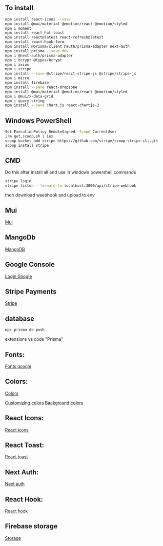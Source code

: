 ## To install
```bash 
npm install react-icons --save
npm install @mui/material @emotion/react @emotion/styled
npm i moment
npm install react-hot-toast
npm install react@latest react-refresh@latest
npm install react-hook-form
npm install @prisma/client @auth/prisma-adapter next-auth
npm install prisma --save-dev
npm i @next-auth/prisma-adapter
npm i bcrypt @types/bcrypt
npm i axios
npm i stripe
npm install --save @stripe/react-stripe-js @stripe/stripe-js
npm i micro
npm install firebase
npm install --save react-dropzone
npm install @mui/material @emotion/react @emotion/styled
npm i @mui/x-data-grid
npm i query-string
npm install --save chart.js react-chartjs-2
```

## Windows PowerShell
```bash
Set-ExecutionPolicy RemoteSigned -Scope CurrentUser 
irm get.scoop.sh | iex
scoop bucket add stripe https://github.com/stripe/scoop-stripe-cli.git
scoop install stripe
```

## CMD
Do this after install all and use in windows powershell commands
```bash
stripe login
stripe listen --forward-to localhost:3000/api/stripe-webhook
```
then download weebhook and upload to env




## Mui 
[Mui](https://mui.com/material-ui/react-table/)
## MangoDb
[MangoDB](https://cloud.mongodb.com/)
## Google Console
[Login Google](https://console.cloud.google.com/welcome?hl=pl&project=asnet-shop)
## Stripe Payments
[Stripe](https://dashboard.stripe.com/apikeys)


## database
```bash
npx prisma db push
```

extensions vs code "Prisma"

## Fonts:
[Fonts google](https://fonts.google.com/)
## Colors:
[Colors](https://tailwindcss.com/docs/text-color) 

[Customizing colors](https://tailwindcss.com/docs/customizing-colors)
[Background colors](https://tailwindcss.com/docs/background-color)
## React Icons:
[React icons](https://react-icons.github.io/react-icons)
## React Toast:
[React toast](https://react-hot-toast.com/docs)
## Next Auth:
[Next auth](https://next-auth.js.org/)
## React Hook:
[React hook](https://react-hook-form.com/get-started)


## Firebase storage
[Storage](https://console.firebase.google.com/project/asnet-shop-e3990/storage/asnet-shop-e3990.appspot.com/files)
